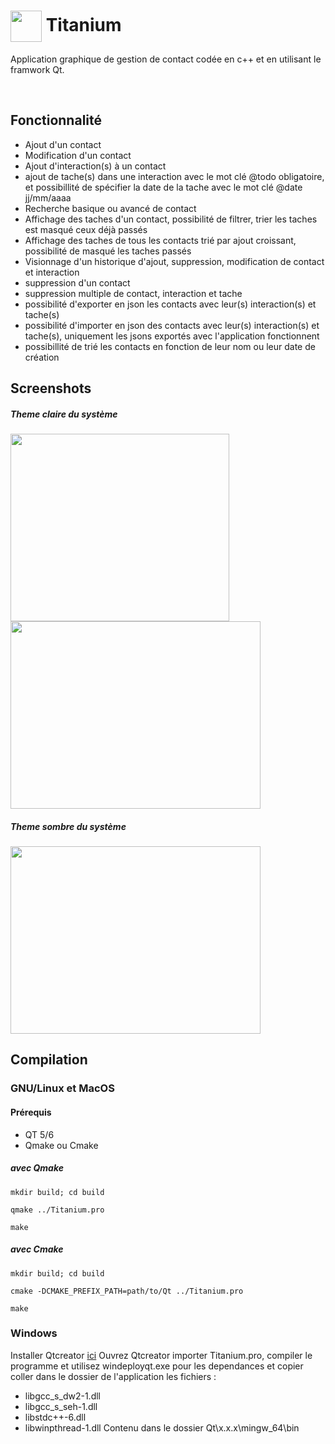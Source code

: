 # <img src="https://github.com/Sudo-Rahman/QT_L3/blob/main/images/app.ico" width="50" height="50" align="center" /> Titanium

Application graphique de gestion de contact codée en c++ et en utilisant le framwork Qt.

</br>

## Fonctionnalité

* Ajout d'un contact
* Modification d'un contact
* Ajout d'interaction(s) à un contact
* ajout de tache(s) dans une interaction avec le mot clé @todo obligatoire, et possibillité de spécifier la date de la tache avec le mot clé @date jj/mm/aaaa
* Recherche basique ou avancé de contact
* Affichage des taches d'un contact, possibilité de filtrer, trier les taches est masqué ceux déjà passés
* Affichage des taches de tous les contacts trié par ajout croissant, possibilité de masqué les taches passés
* Visionnage d'un historique d'ajout, suppression, modification de contact et interaction
* suppression d'un contact
* suppression multiple de contact, interaction et tache
* possibilité d'exporter en json les contacts avec leur(s) interaction(s) et tache(s)
* possibilité d'importer en json des contacts avec leur(s) interaction(s) et tache(s), uniquement les jsons exportés avec l'application fonctionnent
* possibillité de trié les contacts en fonction de leur nom ou leur date de création


## Screenshots

##### Theme claire du système

<img src="https://github.com/Sudo-Rahman/QT_L3/blob/main/presentation/presentation_1.png" width="350" height="300"/>

</br>

<img src="https://github.com/Sudo-Rahman/QT_L3/blob/main/presentation/presentation_2.png" width="400" height="300" />

##### Theme sombre du système

<img src="https://github.com/Sudo-Rahman/QT_L3/blob/main/presentation/presentation_3.png" width="400" height="300" />


## Compilation

### GNU/Linux et MacOS

#### Prérequis
* QT 5/6
* Qmake ou Cmake

##### avec Qmake
```
mkdir build; cd build
```
```
qmake ../Titanium.pro 
```
```
make
```

##### avec Cmake
```
mkdir build; cd build
```
```
cmake -DCMAKE_PREFIX_PATH=path/to/Qt ../Titanium.pro 
```
```
make
```

### Windows

Installer Qtcreator <a href="https://www.qt.io/download-open-source">ici</a>
Ouvrez Qtcreator importer Titanium.pro, compiler le programme et utilisez windeployqt.exe pour les dependances et copier coller dans le dossier de l'application les fichiers :
- libgcc_s_dw2-1.dll
- libgcc_s_seh-1.dll
- libstdc++-6.dll
- libwinpthread-1.dll
Contenu dans le dossier Qt\x.x.x\mingw_64\bin 
